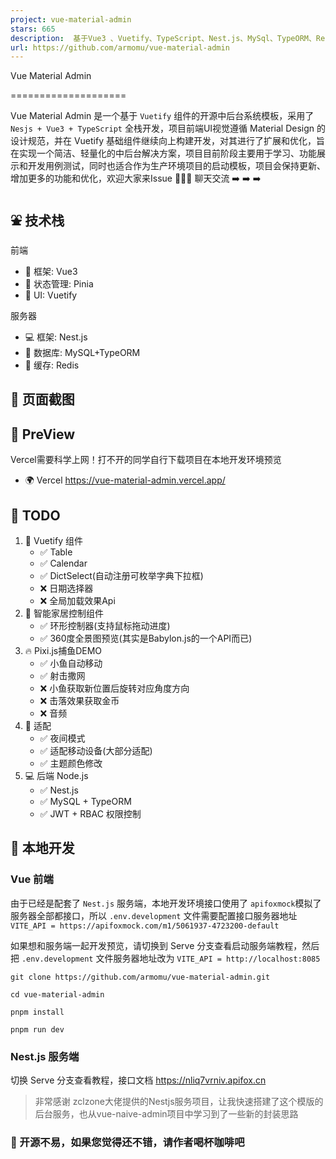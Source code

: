 ```yaml
---
project: vue-material-admin
stars: 665
description:  基于Vue3 、Vuetify、TypeScript、Nest.js、MySql、TypeORM、Redis实现的简洁、轻量的全栈中后台管理模板 
url: https://github.com/armomu/vue-material-admin
---
```


Vue Material Admin


====================

Vue Material Admin 是一个基于 `Vuetify` 组件的开源中后台系统模板，采用了 `Nesjs + Vue3 + TypeScript` 全栈开发，项目前端UI视觉遵循 Material Design 的设计规范，并在 Vuetify 基础组件继续向上构建开发，对其进行了扩展和优化，旨在实现一个简洁、轻量化的中后台解决方案，项目目前阶段主要用于学习、功能展示和开发用例测试，同时也适合作为生产环境项目的启动模板，项目会保持更新、增加更多的功能和优化，欢迎大家来Issue 💭💭💭 聊天交流 ➡️ ➡️ ➡️

⛲ 技术栈
-----

前端

-   🧺 框架: Vue3
-   🌲 状态管理: Pinia
-   🌈 UI: Vuetify

服务器

-   💻 框架: Nest.js
-   🫙 数据库: MySQL+TypeORM
-   🍪 缓存: Redis

🌻 页面截图
-------

🍭 PreView
----------

Vercel需要科学上网！打不开的同学自行下载项目在本地开发环境预览

-   🌍 Vercel https://vue-material-admin.vercel.app/

👊 TODO
-------

1.  🍳 Vuetify 组件
    -   ✅ Table
    -   ✅ Calendar
    -   ✅ DictSelect(自动注册可枚举字典下拉框)
    -   ❌ 日期选择器
    -   ❌ 全局加载效果Api
2.  🏡 智能家居控制组件
    -   ✅ 环形控制器(支持鼠标拖动进度)
    -   ✅ 360度全景图预览(其实是Babylon.js的一个API而已)
3.  🔥 Pixi.js捕鱼DEMO
    -   ✅ 小鱼自动移动
    -   ✅ 射击撒网
    -   ❌ 小鱼获取新位置后旋转对应角度方向
    -   ❌ 击落效果获取金币
    -   ❌ 音频
4.  🐝 适配
    -   ✅ 夜间模式
    -   ✅ 适配移动设备(大部分适配)
    -   ✅ 主题颜色修改
5.  💻 后端 Node.js
    -   ✅ Nest.js
    -   ✅ MySQL + TypeORM
    -   ✅ JWT + RBAC 权限控制

📑 本地开发
-------

### Vue 前端

由于已经是配套了 `Nest.js` 服务端，本地开发环境接口使用了 `apifoxmock`模拟了服务器全部都接口，所以 `.env.development` 文件需要配置接口服务器地址 `VITE_API = https://apifoxmock.com/m1/5061937-4723200-default`

如果想和服务端一起开发预览，请切换到 Serve 分支查看启动服务端教程，然后把 `.env.development` 文件服务器地址改为 `VITE_API = http://localhost:8085`

```
git clone https://github.com/armomu/vue-material-admin.git

cd vue-material-admin

pnpm install

pnpm run dev

```

### Nest.js 服务端

切换 Serve 分支查看教程，接口文档 https://nliq7vrniv.apifox.cn

> 非常感谢 zclzone大佬提供的Nestjs服务项目，让我快速搭建了这个模版的后台服务，也从vue-naive-admin项目中学习到了一些新的封装思路

### 🎏 开源不易，如果您觉得还不错，请作者喝杯咖啡吧
